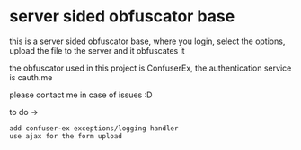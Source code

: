 # server sided obfuscator base
 this is a server sided obfuscator base, where you login, select the options, upload the file to the server and it obfuscates it

 the obfuscator used in this project is ConfuserEx, the authentication service is cauth.me
 
 please contact me in case of issues :D
 
 to do ->
```
add confuser-ex exceptions/logging handler
use ajax for the form upload

```
